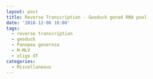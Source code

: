 ```yaml
---
layout: post
title: Reverse Transcription - Geoduck gonad RNA pool
date: '2018-12-06 16:08'
tags: 
  - reverse transcription
  - geoduck
  - Panopea generosa
  - M-MLV
  - oligo dT
categories: 
  - Miscellaneous
---
```

